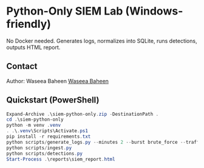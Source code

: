 
# Python-Only SIEM Lab (Windows-friendly)
No Docker needed. Generates logs, normalizes into SQLite, runs detections, outputs HTML report.

## Contact
Author: Waseea Baheen
[Waseea Baheen](mailto:waseea.baheen@gmail.com)

## Quickstart (PowerShell)
```powershell
Expand-Archive .\siem-python-only.zip -DestinationPath .
cd .\siem-python-only
python -m venv .venv
. .\.venv\Scripts\Activate.ps1
pip install -r requirements.txt
python scripts/generate_logs.py --minutes 2 --burst brute_force --traffic web
python scripts/ingest.py
python scripts/detections.py
Start-Process .\reports\siem_report.html
```

